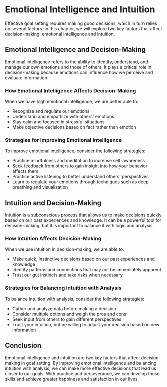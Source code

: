 Emotional Intelligence and Intuition
==================================================================================

Effective goal setting requires making good decisions, which in turn relies on several factors. In this chapter, we will explore two key factors that affect decision-making: emotional intelligence and intuition.

Emotional Intelligence and Decision-Making
------------------------------------------

Emotional intelligence refers to the ability to identify, understand, and manage our own emotions and those of others. It plays a critical role in decision-making because emotions can influence how we perceive and evaluate information.

### How Emotional Intelligence Affects Decision-Making

When we have high emotional intelligence, we are better able to:

* Recognize and regulate our emotions
* Understand and empathize with others' emotions
* Stay calm and focused in stressful situations
* Make objective decisions based on fact rather than emotion

### Strategies for Improving Emotional Intelligence

To improve emotional intelligence, consider the following strategies:

* Practice mindfulness and meditation to increase self-awareness
* Seek feedback from others to gain insight into how your behavior affects them
* Practice active listening to better understand others' perspectives
* Learn to regulate your emotions through techniques such as deep breathing and visualization

Intuition and Decision-Making
-----------------------------

Intuition is a subconscious process that allows us to make decisions quickly based on our past experiences and knowledge. It can be a powerful tool for decision-making, but it is important to balance it with logic and analysis.

### How Intuition Affects Decision-Making

When we use intuition in decision-making, we are able to:

* Make quick, instinctive decisions based on our past experiences and knowledge
* Identify patterns and connections that may not be immediately apparent
* Trust our gut instincts and take risks when necessary

### Strategies for Balancing Intuition with Analysis

To balance intuition with analysis, consider the following strategies:

* Gather and analyze data before making a decision
* Consider multiple options and weigh the pros and cons
* Seek input from others to gain different perspectives
* Trust your intuition, but be willing to adjust your decision based on new information

Conclusion
----------

Emotional intelligence and intuition are two key factors that affect decision-making in goal setting. By improving emotional intelligence and balancing intuition with analysis, we can make more effective decisions that lead us closer to our goals. With practice and perseverance, we can develop these skills and achieve greater happiness and satisfaction in our lives.
